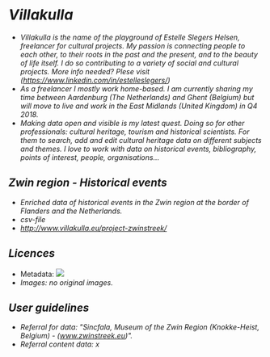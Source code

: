 # _Villakulla_
* _Villakulla is the name of the playground of Estelle Slegers Helsen, freelancer for cultural projects. My passion is connecting people to each other, to their roots in the past and the present, and to the beauty of life itself. I do so contributing to a variety of social and cultural projects. More info needed? Plese visit (https://www.linkedin.com/in/estelleslegers/)_
* _As a freelancer I mostly work home-based. I am currently sharing my time between Aardenburg (The Netherlands) and Ghent (Belgium) but will move to live and work in the East Midlands (United Kingdom) in Q4 2018._
* _Making data open and visible is my latest quest. Doing so for other professionals: cultural heritage, tourism and historical scientists. For them to search, add and edit cultural heritage data on different subjects and themes. I love to work with data on historical events, bibliography, points of interest, people, organisations..._

## _Zwin region - Historical events_
* _Enriched data of historical events in the Zwin region at the border of Flanders and the Netherlands._
* _csv-file_
* _http://www.villakulla.eu/project-zwinstreek/_

## _Licences_

* Metadata: [<img src="https://upload.wikimedia.org/wikipedia/commons/6/69/CC0_button.svg">](https://creativecommons.org/share-your-work/public-domain/cc0/)
* _Images: no original images._

## _User guidelines_
* _Referral for data: "Sincfala, Museum of the Zwin Region (Knokke-Heist, Belgium) - (www.zwinstreek.eu)"._
* _Referral content data: x_
